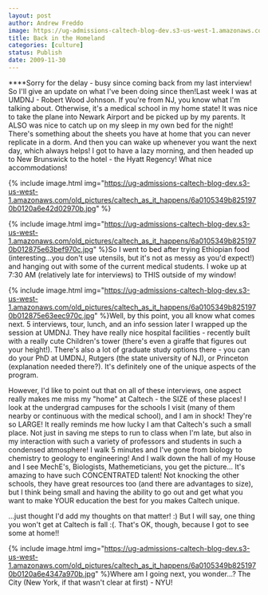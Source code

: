 ```yaml
---
layout: post
author: Andrew Freddo
image: https://ug-admissions-caltech-blog-dev.s3-us-west-1.amazonaws.com/old_pictures/caltech_as_it_happens/6a0105349b8251970b012875e63cac970c.jpg
title: Back in the Homeland
categories: [culture]
status: Publish
date: 2009-11-30
---
```


****Sorry for the delay - busy since coming back from my last interview! So I'll give an update on what I've been doing since then!Last week I was at UMDNJ - Robert Wood Johnson. If you're from NJ, you know what I'm talking about. Otherwise, it's a medical school in my home state! It was nice to take the plane into Newark Airport and be picked up by my parents. It ALSO was nice to catch up on my sleep in my own bed for the night! There's something about the sheets you have at home that you can never replicate in a dorm. And then you can wake up whenever you want the next day, which always helps! I got to have a lazy morning, and then headed up to New Brunswick to the hotel - the Hyatt Regency! What nice accommodations!


{% include image.html img="https://ug-admissions-caltech-blog-dev.s3-us-west-1.amazonaws.com/old_pictures/caltech_as_it_happens/6a0105349b8251970b0120a6e42d02970b.jpg" %}

{% include image.html img="https://ug-admissions-caltech-blog-dev.s3-us-west-1.amazonaws.com/old_pictures/caltech_as_it_happens/6a0105349b8251970b012875e63bef970c.jpg" %}So I went to bed after trying Ethiopian food (interesting...you don't use utensils, but it's not as messy as you'd expect!) and hanging out with some of the current medical students. I woke up at 7:30 AM (relatively late for interviews) to THIS outside of my window!

{% include image.html img="https://ug-admissions-caltech-blog-dev.s3-us-west-1.amazonaws.com/old_pictures/caltech_as_it_happens/6a0105349b8251970b012875e63eec970c.jpg" %}Well, by this point, you all know what comes next. 5 interviews, tour, lunch, and an info session later I wrapped up the session at UMDNJ. They have really nice hospital facilities - recently built with a really cute Children's tower (there's even a giraffe that figures out your height!). There's also a lot of graduate study options there - you can do your PhD at UMDNJ, Rutgers (the state university of NJ), or Princeton (explanation needed there?). It's definitely one of the unique aspects of the program.

However, I'd like to point out that on all of these interviews, one aspect really makes me miss my "home" at Caltech - the SIZE of these places! I look at the undergrad campuses for the schools I visit (many of them nearby or continuous with the medical school), and I am in shock! They're so LARGE! It really reminds me how lucky I am that Caltech's such a small place. Not just in saving me steps to run to class when I'm late, but also in my interaction with such a variety of professors and students in such a condensed atmosphere! I walk 5 minutes and I've gone from biology to chemistry to geology to engineering! And I walk down the hall of my House and I see MechE's, Biologists, Mathemeticians, you get the picture... It's amazing to have such CONCENTRATED talent! Not knocking the other schools, they have great resources too (and there are advantages to size), but I think being small and having the ability to go out and get what you want to make YOUR education the best for you makes Caltech unique.

...just thought I'd add my thoughts on that matter! :)
But I will say, one thing you won't get at Caltech is fall :(. That's OK, though, because I got to see some at home!!

{% include image.html img="https://ug-admissions-caltech-blog-dev.s3-us-west-1.amazonaws.com/old_pictures/caltech_as_it_happens/6a0105349b8251970b0120a6e4347a970b.jpg" %}Where am I going next, you wonder...? The City (New York, if that wasn't clear at first) - NYU!
